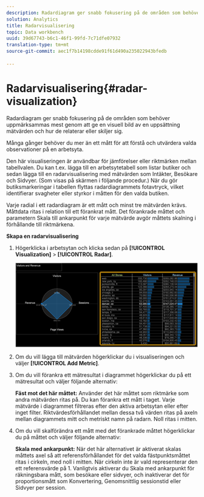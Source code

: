 ```yaml
---
description: Radardiagram ger snabb fokusering på de områden som behöver uppmärksammas mest genom att ge en visuell bild av en uppsättning mätvärden och hur de relaterar eller skiljer sig.
solution: Analytics
title: Radarvisualisering
topic: Data workbench
uuid: 39d67743-b6c1-46f1-99fd-7c71dfe07932
translation-type: tm+mt
source-git-commit: aec1f7b14198cdde91f61d490a235022943bfedb

---
```



# Radarvisualisering{#radar-visualization}

Radardiagram ger snabb fokusering på de områden som behöver uppmärksammas mest genom att ge en visuell bild av en uppsättning mätvärden och hur de relaterar eller skiljer sig.

Många gånger behöver du mer än ett mått för att förstå och utvärdera valda observationer på en arbetsyta.

Den här visualiseringen är användbar för jämförelser eller riktmärken mellan tabellvalen. Du kan t.ex. lägga till en arbetsytetabell som listar butiker och sedan lägga till en radarvisualisering med mätvärden som Intäkter, Besökare och Sidvyer. (Som visas på skärmen i följande procedur.) När du gör butiksmarkeringar i tabellen flyttas radardiagrammets fotavtryck, vilket identifierar svagheter eller styrkor i måtten för den valda butiken.

Varje radial i ett radardiagram är ett mått och minst tre mätvärden krävs. Måttdata ritas i relation till ett förankrat mått. Det förankrade måttet och parametern Skala till ankarpunkt för varje mätvärde avgör måttets skalning i förhållande till riktmärkena.

**Skapa en radarvisualisering**

1. Högerklicka i arbetsytan och klicka sedan på **[!UICONTROL Visualization]** > **[!UICONTROL Radar]**.

   ![](assets/client-rad.png)

1. Om du vill lägga till mätvärden högerklickar du i visualiseringen och väljer **[!UICONTROL Add Metric]**.
1. Om du vill förankra ett mätresultat i diagrammet högerklickar du på ett mätresultat och väljer följande alternativ:

   **Fäst mot det här måttet:** Använder det här måttet som riktmärke som andra mätvärden ritas på. Du kan förankra ett mått i taget. Varje mätvärde i diagrammet filtreras efter den aktiva arbetsytan eller efter inget filter. Riktvärdesförhållandet mellan dessa två värden ritas på axeln mellan diagrammets mitt och metriskt namn på radarn. Noll ritas i mitten.

1. Om du vill skalförändra ett mått med det förankrade måttet högerklickar du på måttet och väljer följande alternativ:

   **Skala med ankarpunkt:** När det här alternativet är aktiverat skalas måttets axel så att referensförhållandet för det valda fästpunktsmåttet ritas i cirkeln, med noll i mitten. När cirkeln inte är vald representerar den ett referensvärde på 1. Vanligtvis aktiverar du Skala med ankarpunkt för räkningsbara mått, som besökare eller sidvyer, och inaktiverar det för proportionsmått som Konvertering, Genomsnittlig sessionstid eller Sidvyer per session.

